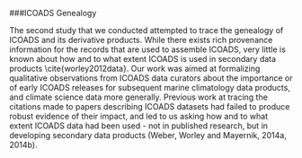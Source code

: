 ###ICOADS Genealogy 

The second study that we conducted attempted to trace the genealogy of ICOADS and its derivative products. While there exists rich provenance information for the records that are used to assemble ICOADS, very little is known about how and to what extent ICOADS is used in secondary data products \cite{worley2012data}. Our work was aimed at formalizing qualitative observations from ICOADS data curators about the importance or of early ICOADS releases for subsequent marine climatology data products, and climate science data more generally. Previous work at tracing the citations made to papers describing ICOADS datasets had failed to produce robust evidence of their impact, and led to us asking how and to what extent ICOADS data had been used - not in published research, but in developing secondary data products (Weber, Worley and Mayernik, 2014a, 2014b). 